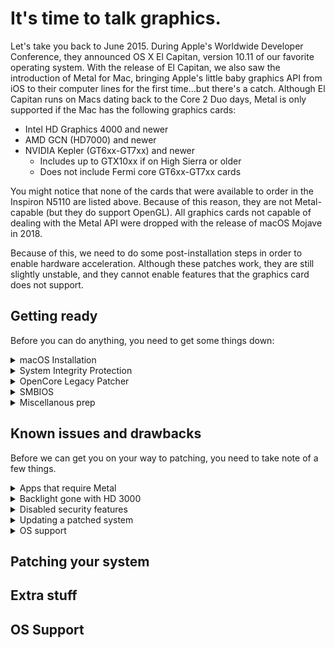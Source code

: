 # It's time to talk graphics.
Let's take you back to June 2015. During Apple's Worldwide Developer Conference, they announced OS X El Capitan, version 10.11 of our favorite operating system. With the release of El Capitan, we also saw the introduction of Metal for Mac, bringing Apple's little baby graphics API from iOS to their computer lines for the first time...but there's a catch. Although El Capitan runs on Macs dating back to the Core 2 Duo days, Metal is only supported if the Mac has the following graphics cards:

  * Intel HD Graphics 4000 and newer
  * AMD GCN (HD7000) and newer
  * NVIDIA Kepler (GT6xx-GT7xx) and newer
    * Includes up to GTX10xx if on High Sierra or older
    * Does not include Fermi core GT6xx-GT7xx cards
  
You might notice that none of the cards that were available to order in the Inspiron N5110 are listed above. Because of this reason, they are not Metal-capable (but they do support OpenGL). All graphics cards not capable of dealing with the Metal API were dropped with the release of macOS Mojave in 2018.

Because of this, we need to do some post-installation steps in order to enable hardware acceleration. Although these patches work, they are still slightly unstable, and they cannot enable features that the graphics card does not support.

## Getting ready
Before you can do anything, you need to get some things down:
<details>
  <summary>macOS Installation</summary>
  
  macOS should already be installed on your system and ready to go. Although these patches should work perfectly fine on Mojave and Catalina, I would recommend using one of the former two as I've only done this on those OS versions. You also can't install macOS on another computer and run the patches there.
</details>
<details>
  <summary>System Integrity Protection</summary>
  
  You need to disable some SIP flags or else you'll spend a lot of time wondering why you bootlooped.
  
  | OS Version | SIP Flags | Value |
  | --- | --- | --- |
  | macOS 10.14.x-10.15.x | `CSR_ALLOW_UNTRUSTED_KEXTS`<br>`CSR_ALLOW_UNRESTRICTED_FS`<br>`CSR_ALLOW_UNAPPROVED_KEXTS` | `03020000` |
  | macOS 11.x and higher | All flags above +<br>`CSR_ALLOW_UNAUTHENTICATED_ROOT` | `030A0000` |
</details>
<details>
  <summary>OpenCore Legacy Patcher</summary>
  
  We're only using OpenCore Legacy Patcher to apply post-installation patches--**do not build and install a new EFI from it!** It will break if you do. If you, for some reason don't want to grab the latest release, here are the minimum releases you require according to OS versions.
  
  | OS Version | OCLP Version Required |
  | --- | --- |
  | macOS 10.14.x | 0.2.5 |
  | macOS 10.15.x | 0.2.5 |
  | macOS 11.x | 0.1.1 |
  | macOS 12.0 | 0.2.5 |
  | macOS 12.0.1+ | 0.3.1 |
</details>
<details>
  <summary>SMBIOS</summary>
  
  You need a supported SMBIOS in order to run the patches, as the values for board-ids are hard-coded in AppleIntelSNBGraphicsFB.kext.
  
  * MacBookPro12,1
  * MacBookPro11,5
  * MacBookAir7,1
  * MacBookAir7,2
  * Macmini7,1
  * iMacPro1,1

</details>  
<details>
  <summary>Miscellanous prep</summary>
  
  If you aren't going to use the patches I have added to Kernel > Patch in my config.plist, you need to add and keep `amfi_get_out_of_my_way=0x1` in NVRAM > 7C436110-AB2A-4BBB-A880-FE41995C9F82 > boot-args.
</details>

## Known issues and drawbacks
Before we can get you on your way to patching, you need to take note of a few things.

<details>
 <summary>Apps that require Metal</summary>
 
 Any app that depends on Metal may not work correctly if it works at all. If you can find older versions of the app you want to use, do so. Some examples of apps requiring Metal:
 
 * Pages
 * Numbers
 * Keynote
 * GarageBand
 * Final Cut Pro
 * Logic Pro
 * Motion
 * Compressor
</details>
<details>
 <summary>Backlight gone with HD 3000</summary>
 
 Once you get hardware acceleration on the iGPU-only model, your backlight might turn off. The onyl way I was able to get around this was by patching my BIOS and enabling hidden menus--**which almost resulted in me bricking my system!** If you don't care about your backlight going out (for, say, you're using this system as a server, like me), enable Remote Management before you run the patches, and give your system a static IP so you can always be sure that you can connect to it.
</details>
<details>
 <summary>Disabled security features</summary>
 
 * System Integrity Protection, specifically:
   * (Big Sur and higher) Authenticated root, which verifies the contents of the System volume every boot
   * (Catalina and higher) Filesystem protections, preventing the System volume from being mounted read/write
   * Kext signing, preventing unsigned kexts from loading
 * Apple Mobile File Integrity (AMFI)
   * Responsible for code entitlements and privacy controls
   * You don't need to disable this if you use the patches I have loaded in Kernel > Patch
     * Note that the Music app might crash on Big Sur and older with the said patches
 * FileVault 2
   * On-the-fly disk encryption for your Data partition
   * [Disabling SIP disables this](https://support.apple.com/guide/security/signed-system-volume-security-secd698747c9/web)
   * You don't need to disable this if you use the patches I have loaded in Kernel > Patch.
 * Apple Secure Boot
   * SecureBootModel in Misc > Security
   * Controls what OpenCore will load
   * Not that much of an issue as it's meant to be paired with UEFI Secure Boot, which doesn't work on BIOS-only systems
</details>
<details>
 <summary>Updating a patched system</summary>

 Delta updates are the smaller updates that only contain what Apple changed between your release and the one you're downloading. Because these patches modify protected directories, delta updating is no longer possible and with each update you will essentially be downloading and reinstalling the operating system. Because this means that everything in /System will be overwritten, your patches will be removed and you will need to rerun them manually.
</details>
<details>
 <summary>OS support</summary>
 
 Take note that these patches are designed to work with Big Sur and higher, work for older macOS releases is experimental with OpenCore Legacy Patcher and can have unintended side effects. 
 
 Updating macOS has the potential to break acceleration patching as well so hold off on updating until you know that the OS in question is capable of being patched. I'll try my best to keep the table at the bottom of this page up to date with the latest in support.
</details>

## Patching your system

## Extra stuff

## OS Support
